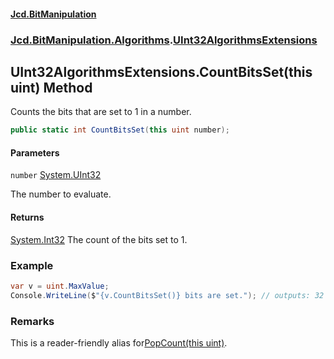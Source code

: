 #### [Jcd.BitManipulation](index.md 'index')

### [Jcd.BitManipulation.Algorithms](Jcd.BitManipulation.Algorithms.md 'Jcd.BitManipulation.Algorithms').[UInt32AlgorithmsExtensions](Jcd.BitManipulation.Algorithms.UInt32AlgorithmsExtensions.md 'Jcd.BitManipulation.Algorithms.UInt32AlgorithmsExtensions')

## UInt32AlgorithmsExtensions.CountBitsSet(this uint) Method

Counts the bits that are set to 1 in a number.

```csharp
public static int CountBitsSet(this uint number);
```

#### Parameters

<a name='Jcd.BitManipulation.Algorithms.UInt32AlgorithmsExtensions.CountBitsSet(thisuint).number'></a>

`number` [System.UInt32](https://docs.microsoft.com/en-us/dotnet/api/System.UInt32 'System.UInt32')

The number to evaluate.

#### Returns

[System.Int32](https://docs.microsoft.com/en-us/dotnet/api/System.Int32 'System.Int32')
The count of the bits set to 1.

### Example

```csharp
var v = uint.MaxValue;
Console.WriteLine($"{v.CountBitsSet()} bits are set."); // outputs: 32 bits are set.
```

### Remarks

This is a reader-friendly alias for[PopCount(this uint)](Jcd.BitManipulation.Algorithms.UInt32AlgorithmsExtensions.PopCount(thisuint).md 'Jcd.BitManipulation.Algorithms.UInt32AlgorithmsExtensions.PopCount(this uint)').